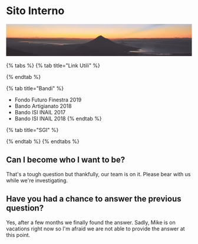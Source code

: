 # Sito Interno

![](.gitbook/assets/peak.jpeg)

{% tabs %}
{% tab title="Link Utili" %}

{% endtab %}

{% tab title="Bandi" %}
* Fondo Futuro Finestra 2019
* Bando Artigianato 2018
* Bando ISI INAIL 2017
* Bando ISI INAIL 2018
{% endtab %}

{% tab title="SGI" %}

{% endtab %}
{% endtabs %}

## Can I become who I want to be?

That's a tough question but thankfully, our team is on it. Please bear with us while we're investigating.

## Have you had a chance to answer the previous question?

Yes, after a few months we finally found the answer. Sadly, Mike is on vacations right now so I'm afraid we are not able to provide the answer at this point.



